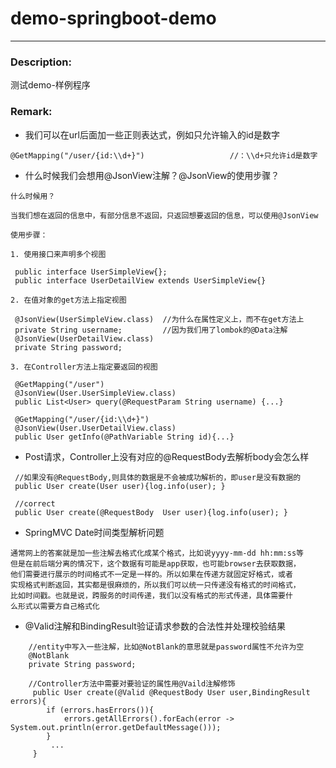 # demo-springboot-demo

----

### Description:

测试demo-样例程序


### Remark:

- 我们可以在url后面加一些正则表达式，例如只允许输入的id是数字
```
@GetMapping("/user/{id:\\d+}")                   //：\\d+只允许id是数字
```

- 什么时候我们会想用@JsonView注解？@JsonView的使用步骤？
````
什么时候用？

当我们想在返回的信息中，有部分信息不返回，只返回想要返回的信息，可以使用@JsonView

使用步骤：

1. 使用接口来声明多个视图

 public interface UserSimpleView{};
 public interface UserDetailView extends UserSimpleView{}
 
2. 在值对象的get方法上指定视图

 @JsonView(UserSimpleView.class)  //为什么在属性定义上，而不在get方法上
 private String username;         //因为我们用了lombok的@Data注解
 @JsonView(UserDetailView.class)
 private String password; 

3. 在Controller方法上指定要返回的视图

 @GetMapping("/user")
 @JsonView(User.UserSimpleView.class)
 public List<User> query(@RequestParam String username) {...}
 
 @GetMapping("/user/{id:\\d+}")                   
 @JsonView(User.UserDetailView.class)
 public User getInfo(@PathVariable String id){...}

````

- Post请求，Controller上没有对应的@RequestBody去解析body会怎么样
```
 //如果没有@RequestBody,则具体的数据是不会被成功解析的，即user是没有数据的
 public User create(User user){log.info(user); }
 
 //correct
 public User create(@RequestBody  User user){log.info(user); }
```


- SpringMVC Date时间类型解析问题
```
通常网上的答案就是加一些注解去格式化成某个格式，比如说yyyy-mm-dd hh:mm:ss等
但是在前后端分离的情况下，这个数据有可能是app获取，也可能browser去获取数据，
他们需要进行展示的时间格式不一定是一样的。所以如果在传递方就固定好格式，或者
实现格式判断返回，其实都是很麻烦的，所以我们可以统一只传递没有格式的时间格式，
比如时间戳。也就是说，跨服务的时间传递，我们以没有格式的形式传递，具体需要什
么形式以需要方自己格式化
```

- @Valid注解和BindingResult验证请求参数的合法性并处理校验结果

```
    //entity中写入一些注解，比如@NotBlank的意思就是password属性不允许为空
    @NotBlank
    private String password;
    
    //Controller方法中需要对要验证的属性用@Vaild注解修饰
     public User create(@Valid @RequestBody User user,BindingResult errors){
        if (errors.hasErrors()){
            errors.getAllErrors().forEach(error -> System.out.println(error.getDefaultMessage()));
        }
         ...
     }
     
```

